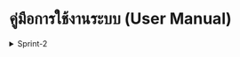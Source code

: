 # คู่มือการใช้งานระบบ (User Manual)

<details>
<summary>Sprint-2</summary>

### 1. การดูข้อมูลกลุ่มวิจัยและนักวิจัย
#### วิธีดูข้อมูล  

<br>
<br>

User -  all user
<br>
1. กดเมนู **RESEARCH GROUP**  

![alt text](../../Sprint1/img/hover_research_group.png)  

![alt text](../img/2_11.png) 

<br>
<br>

2. กดปุ่ม **More detail** ของกลุ่มที่สนใจแล้วจะสามารถดูงานวิจัยที่เกี่ยวข้อง อีกทั้งยังสามารถกดชื่อสมาชิกในกลุ่มเพื่อดูข้อมูลได้อีกด้วย

![alt text](../img/1_1.png) 
 


<br>
<br>

### 2. สร้างประกาศรับสมัครคนเข้าร่วมทำวิจัย
#### วิธีดูข้อมูล  

User - หัวหน้ากลุ่มวิจัย

1. เมื่อเข้าสู่ระบบและเข้ามายังหน้า RESEARCH GROUP แล้ว หัวหน้ากลุ่มวิจัยจะสามารถกดปุ่ม **เพิ่มการประกาศรับสมัคร** ได้

![alt text](../img/2_1.png)  

<br>
<br>

2. หัวหน้ากลุ่มวิจัยจะสามารถ **สร้างโปรเจ็ค** ที่ต้องการเปิดรับสมัคร

![alt text](../img/2_2.png) 

![alt text](../img/2_3.png) 

![alt text](../img/2_4.png) 

![alt text](../img/2_5.png) 

<br>
<br>

3. หัวหน้ากลุ่มวิจัยจะสามารถ **สร้างประกาศรับสมัครภายใต้โปรเจ็ค** นั้น ๆ ได้

![alt text](../img/2_6.png)   

![alt text](../img/2_7.png) 

![alt text](../img/2_8.png) 

![alt text](../img/2_9.png) 

![alt text](../img/2_10.png) 

<br>
<br>

User - all user

1. เมื่อผู้ใช้เข้ามาที่หน้า **RESEARCH GROUP** จะสามารถเห็นได้ว่ามีกลุ่มวิจัยใดบ้างที่เปิดรับสมัคร

![alt text](../img/2_11.png)  

<br>
<br>

2. เมื่อผู้ใช้เข้ามาที่หน้า **รายละเอียดกลุ่มวิจัย** จะสามารถเห็นประกาศการเปิดรับสมัครทั้งหมดภายในกลุ่มนี้

![alt text](../img/2_12.png) 

<br>
<br>

3. เมื่อผู้ใช้สามารถเข้าไปดูรายละเอียดการเปิดรับสมัครได้


![alt text](../img/2_13.png) 


</details>
